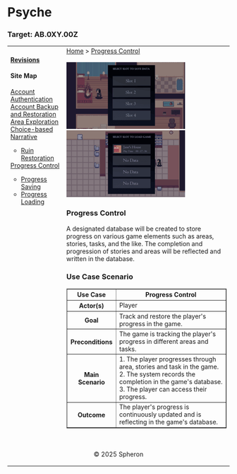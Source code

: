 # Psyche

### Target: AB.0XY.00Z

<table>
    <tr>
        <td valign="top">
            <h4><a href="../README.md">Revisions</a></h4>
            <h4>Site Map</h4>
            <ul style="list-style-type: none; padding-left: 0;">
                <li><a href="account-authentication.md">Account Authentication</a></li>
                <li><a href="account-backup-and-restoration.md">Account Backup and Restoration</a></li>
                <li><a href="area-exploration.md">Area Exploration</a></li>
                <li><a href="choice-based-narrative.md">Choice-based Narrative</a></li>
                <ul>
                    <li><a href="ruin-restoration.md">Ruin Restoration</a></li>
                </ul>
                <li><a href="progress-control.md">Progress Control</a></li>
                <ul>
                    <li><a href="progress-saving.md">Progress Saving</a></li>
                    <li><a href="progress-loading.md">Progress Loading</a></li>
                </ul>
            </ul>
            <br>
        </td>
        <td valign ="top"> 
         <a href="https://github.com/Jhanez27/psyche">Home</a> &gt; <a href="https://github.com/Jhanez27/psyche/blob/main/docs/progress-control.md">Progress Control</a>
        <br>   <br>
          <img src="images/progress-control(A).png">
          <img src="images/progress-control(B).png">
          <h3>Progress Control</h3>
            <span>A designated database will be created to store progress on various game elements such as areas, stories, tasks, and the like. The completion and progression of stories and areas will be reflected and written in the database.
            </span>
            <h3>Use Case Scenario</h3>
              <table border="1">
        <tr>
            <th>Use Case</th>
            <th>Progress Control</th>
        </tr>
        <tr>
            <th>Actor(s)</th>
            <td>Player</td>
        </tr>
        <tr>
            <th>Goal</th>
            <td>Track and restore the player's progress in the game.</td>
        </tr>
        <tr>
            <th>Preconditions</th>
            <td>The game is tracking the player's progress in different areas and tasks.</td>
        </tr>
        <tr>
            <th>Main Scenario</th>
            <td>
                1. The player progresses through area, stories and task in the game.<br>
                2. The system records the completion in the game's database.<br>
                3. The player can access their progress.<br>
            </td>
        </tr>
        <tr>
            <th>Outcome</th>
            <td><span>The player's progress is continuously updated and is reflecting in the game's database.</span></td>
        </tr>
    </table>
            <br>
        </td>
    </tr>
    <tr>
        <td colspan="2"><p align="center">© 2025 Spheron</p>
</td>
    </tr>
</table>
